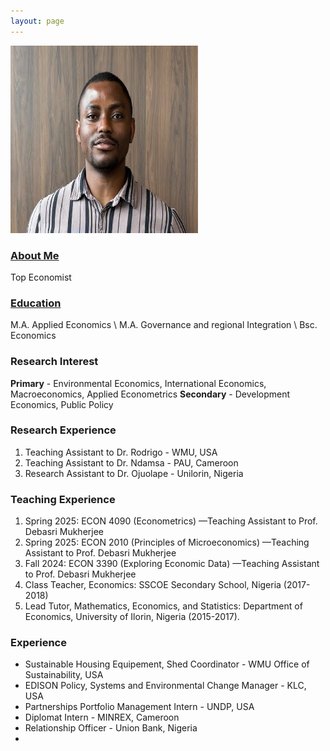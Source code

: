 ```yaml
---
layout: page
---
```


![passport](/assets/images/Akinyemi.jpg "Akinyemi Afolabi")


### <u> About Me </u>
Top Economist

### <ins> Education </ins>
M.A. Applied Economics \\
M.A. Governance and regional Integration \\
Bsc. Economics

### Research Interest
**Primary** - Environmental Economics, International Economics, Macroeconomics, Applied Econometrics
**Secondary** - Development Economics, Public Policy

 

### Research Experience
1. Teaching Assistant to Dr. Rodrigo - WMU, USA
2. Teaching Assistant to Dr. Ndamsa - PAU, Cameroon
3. Research Assistant to Dr. Ojuolape - Unilorin, Nigeria
   

### Teaching Experience
1. Spring 2025: ECON 4090 (Econometrics) —Teaching Assistant to Prof. Debasri Mukherjee
2. Spring 2025: ECON 2010 (Principles of Microeconomics) —Teaching Assistant to Prof. Debasri Mukherjee
3. Fall 2024: ECON 3390 (Exploring Economic Data) —Teaching Assistant to Prof. Debasri Mukherjee
4. Class Teacher, Economics: SSCOE Secondary School, Nigeria (2017-2018)
5. Lead Tutor, Mathematics, Economics, and Statistics: Department of Economics, University of Ilorin, Nigeria (2015-2017).


### Experience
- Sustainable Housing Equipement, Shed Coordinator - WMU Office of Sustainability, USA
- EDISON Policy, Systems and Environmental Change Manager - KLC, USA
- Partnerships Portfolio Management Intern - UNDP, USA
- Diplomat Intern - MINREX, Cameroon
- Relationship Officer - Union Bank, Nigeria
- 
